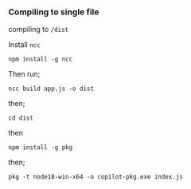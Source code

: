 ### Compiling to single file

compiling to `/dist` 

Install `ncc`

`npm install -g ncc`

Then run;

`ncc build app.js -o dist`

then;

`cd dist`

then

`npm install -g pkg`

then;

`pkg -t node18-win-x64 -o copilot-pkg.exe index.js`
